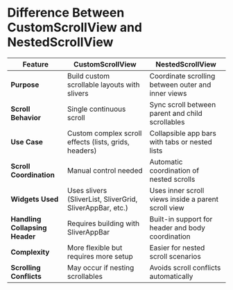 # Difference Between CustomScrollView and NestedScrollView

| Feature                        | CustomScrollView                                          | NestedScrollView                                    |
| ------------------------------ | --------------------------------------------------------- | --------------------------------------------------- |
| **Purpose**                    | Build custom scrollable layouts with slivers              | Coordinate scrolling between outer and inner views   |
| **Scroll Behavior**            | Single continuous scroll                                   | Sync scroll between parent and child scrollables     |
| **Use Case**                   | Custom complex scroll effects (lists, grids, headers)     | Collapsible app bars with tabs or nested lists       |
| **Scroll Coordination**        | Manual control needed                                      | Automatic coordination of nested scrolls             |
| **Widgets Used**               | Uses slivers (SliverList, SliverGrid, SliverAppBar, etc.)| Uses inner scroll views inside a parent scroll view  |
| **Handling Collapsing Header** | Requires building with SliverAppBar                       | Built-in support for header and body coordination     |
| **Complexity**                 | More flexible but requires more setup                     | Easier for nested scroll scenarios                   |
| **Scrolling Conflicts**        | May occur if nesting scrollables                           | Avoids scroll conflicts automatically                |